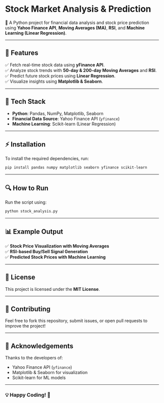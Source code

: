 # Stock Market Analysis & Prediction

🚀 A Python project for financial data analysis and stock price prediction using **Yahoo Finance API**, **Moving Averages (MA)**, **RSI**, and **Machine Learning (Linear Regression)**.

---

## 📌 Features
✅ Fetch real-time stock data using **yFinance API**.  
✅ Analyze stock trends with **50-day & 200-day Moving Averages** and **RSI**.  
✅ Predict future stock prices using **Linear Regression**.  
✅ Visualize insights using **Matplotlib & Seaborn**.  

---

## 📂 Tech Stack
- **Python**: Pandas, NumPy, Matplotlib, Seaborn  
- **Financial Data Source**: Yahoo Finance API (`yfinance`)  
- **Machine Learning**: Scikit-learn (Linear Regression)  

---

## ⚡ Installation
To install the required dependencies, run:
```bash
pip install pandas numpy matplotlib seaborn yfinance scikit-learn
```

---

## 🔍 How to Run
Run the script using:
```bash
python stock_analysis.py
```

---

## 📊 Example Output
✅ **Stock Price Visualization with Moving Averages**  
✅ **RSI-based Buy/Sell Signal Generation**  
✅ **Predicted Stock Prices with Machine Learning**  

---

## 📜 License
This project is licensed under the **MIT License**.

---

## 🤝 Contributing
Feel free to fork this repository, submit issues, or open pull requests to improve the project!

---

## 🌟 Acknowledgements
Thanks to the developers of:
- Yahoo Finance API (`yfinance`)
- Matplotlib & Seaborn for visualization
- Scikit-learn for ML models

---

### 💡 Happy Coding! 🚀


